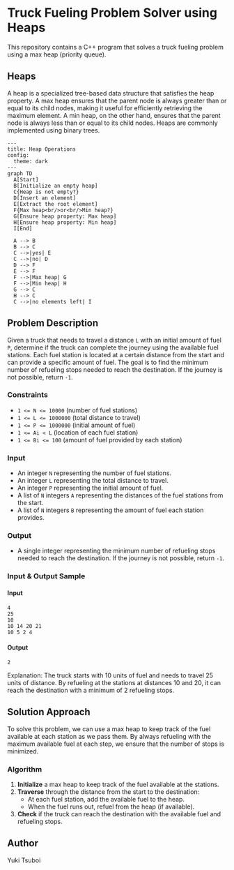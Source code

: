 # Truck Fueling Problem Solver using Heaps
This repository contains a C++ program that solves a truck fueling problem using a max heap (priority queue).


## Heaps
A heap is a specialized tree-based data structure that satisfies the heap property. A max heap ensures that the parent node is always greater than or equal to its child nodes, making it useful for efficiently retrieving the maximum element. A min heap, on the other hand, ensures that the parent node is always less than or equal to its child nodes. Heaps are commonly implemented using binary trees.
```mermaid
---
title: Heap Operations
config:
  theme: dark
---
graph TD
  A[Start]
  B[Initialize an empty heap]
  C{Heap is not empty?}
  D[Insert an element]
  E[Extract the root element]
  F{Max heap<br/>or<br/>Min heap?}
  G[Ensure heap property: Max heap]
  H[Ensure heap property: Min heap]
  I[End]

  A --> B
  B --> C
  C -->|yes| E
  C -->|no| D
  D --> F
  E --> F
  F -->|Max heap| G
  F -->|Min heap| H
  G --> C
  H --> C
  C -->|no elements left| I
```


## Problem Description
Given a truck that needs to travel a distance `L` with an initial amount of fuel `P`, determine if the truck can complete the journey using the available fuel stations. Each fuel station is located at a certain distance from the start and can provide a specific amount of fuel. The goal is to find the minimum number of refueling stops needed to reach the destination. If the journey is not possible, return `-1`.

### Constraints
- `1 <= N <= 10000` (number of fuel stations)
- `1 <= L <= 1000000` (total distance to travel)
- `1 <= P <= 1000000` (initial amount of fuel)
- `1 <= Ai < L` (location of each fuel station)
- `1 <= Bi <= 100` (amount of fuel provided by each station)

### Input
- An integer `N` representing the number of fuel stations.
- An integer `L` representing the total distance to travel.
- An integer `P` representing the initial amount of fuel.
- A list of `N` integers `A` representing the distances of the fuel stations from the start.
- A list of `N` integers `B` representing the amount of fuel each station provides.

### Output
- A single integer representing the minimum number of refueling stops needed to reach the destination. If the journey is not possible, return `-1`.

### Input & Output Sample
#### Input
```
4
25
10
10 14 20 21
10 5 2 4
```

#### Output
```
2
```
Explanation: The truck starts with 10 units of fuel and needs to travel 25 units of distance. By refueling at the stations at distances 10 and 20, it can reach the destination with a minimum of 2 refueling stops.

## Solution Approach
To solve this problem, we can use a max heap to keep track of the fuel available at each station as we pass them. By always refueling with the maximum available fuel at each step, we ensure that the number of stops is minimized.

### Algorithm
1. **Initialize** a max heap to keep track of the fuel available at the stations.
2. **Traverse** through the distance from the start to the destination:
   - At each fuel station, add the available fuel to the heap.
   - When the fuel runs out, refuel from the heap (if available).
3. **Check** if the truck can reach the destination with the available fuel and refueling stops.

## Author
Yuki Tsuboi